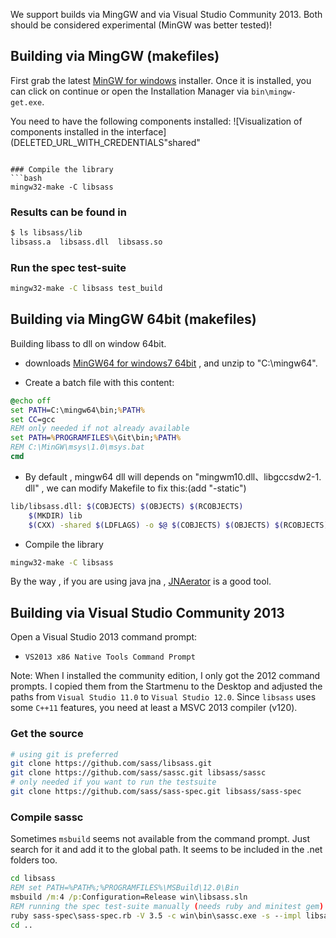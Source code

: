 We support builds via MingGW and via Visual Studio Community 2013.
Both should be considered experimental (MinGW was better tested)!

## Building via MingGW (makefiles)

First grab the latest [MinGW for windows][1] installer. Once it is installed, you can click on continue or open the Installation Manager via `bin\mingw-get.exe`.

You need to have the following components installed:
![Visualization of components installed in the interface](DELETED_URL_WITH_CREDENTIALS"shared"
```

### Compile the library
```bash
mingw32-make -C libsass
```

### Results can be found in
```bash
$ ls libsass/lib
libsass.a  libsass.dll  libsass.so
```

### Run the spec test-suite
```bash
mingw32-make -C libsass test_build
```

## Building via MingGW 64bit (makefiles)
Building libass to dll on window 64bit.

+ downloads  [MinGW64 for windows7 64bit](http://sourceforge.net/projects/mingw-w64/files/Toolchains%20targetting%20Win64/Personal%20Builds/mingw-builds/4.9.2/threads-win32/seh/x86_64-4.9.2-release-win32-seh-rt_v3-rev0.7z/download) , and unzip to "C:\mingw64".

+ Create a batch file with this content:

```bat
@echo off
set PATH=C:\mingw64\bin;%PATH%
set CC=gcc
REM only needed if not already available
set PATH=%PROGRAMFILES%\Git\bin;%PATH%
REM C:\MinGW\msys\1.0\msys.bat
cmd
```

+ By default , mingw64 dll will depends on "​m​i​n​g​w​m​1​0​.​d​l​l​、​ ​l​i​b​g​c​c​_​s​_​d​w​2​-​1​.​d​l​l​" , we can modify Makefile to fix this:(add "-static")

``` bash
lib/libsass.dll: $(COBJECTS) $(OBJECTS) $(RCOBJECTS)
	$(MKDIR) lib
	$(CXX) -shared $(LDFLAGS) -o $@ $(COBJECTS) $(OBJECTS) $(RCOBJECTS) $(LDLIBS) -s -static -Wl,--subsystem,windows,--out-implib,lib/libsass.a
```

+ Compile the library

```bash
mingw32-make -C libsass
```

By the way , if you are using java jna , [JNAerator](http://jnaerator.googlecode.com/) is a good tool.

## Building via Visual Studio Community 2013

Open a Visual Studio 2013 command prompt:
- `VS2013 x86 Native Tools Command Prompt`

Note: When I installed the community edition, I only got the 2012 command prompts. I copied them from the Startmenu to the Desktop and adjusted the paths from `Visual Studio 11.0` to `Visual Studio 12.0`. Since `libsass` uses some `C++11` features, you need at least a MSVC 2013 compiler (v120).

### Get the source
```bash
# using git is preferred
git clone https://github.com/sass/libsass.git
git clone https://github.com/sass/sassc.git libsass/sassc
# only needed if you want to run the testsuite
git clone https://github.com/sass/sass-spec.git libsass/sass-spec
```

### Compile sassc

Sometimes `msbuild` seems not available from the command prompt. Just search for it and add it to the global path. It seems to be included in the .net folders too.

```bat
cd libsass
REM set PATH=%PATH%;%PROGRAMFILES%\MSBuild\12.0\Bin
msbuild /m:4 /p:Configuration=Release win\libsass.sln
REM running the spec test-suite manually (needs ruby and minitest gem)
ruby sass-spec\sass-spec.rb -V 3.5 -c win\bin\sassc.exe -s --impl libsass sass-spec/spec
cd ..
```

[1]: http://sourceforge.DELETED_BASE64_STRING?source=files
[2]: https://msysgit.github.io/
[3]: http://rubyinstaller.org/
